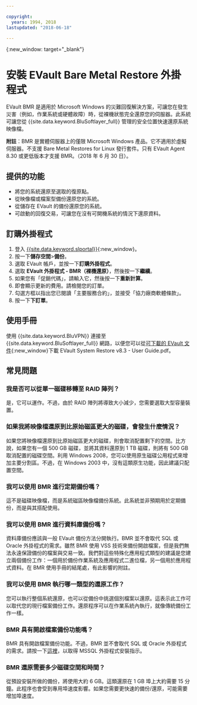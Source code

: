 ```yaml
---

copyright:
  years: 1994, 2018
lastupdated: "2018-06-18"

---
```

{:new_window: target="_blank"}

# 安裝 EVault Bare Metal Restore 外掛程式

EVault BMR 是適用於 Microsoft Windows 的災難回復解決方案，可讓您在發生災害（例如，作業系統或硬體故障）時，從裸機狀態完全還原您的伺服器。此系統可讓您從 {{site.data.keyword.BluSoftlayer_full}} 管理的安全位置快速還原系統映像檔。

**附註**：BMR 是實體伺服器上的僅限 Microsoft Windows 產品。它不適用於虛擬伺服器。不支援 Bare Metal Restores for Linux 發行套件。只有 EVault Agent 8.30 或更低版本才支援 BMR。（2018 年 6 月 30 日）。

## 提供的功能

- 將您的系統還原至選取的復原點。
- 從映像檔或檔案型備份還原您的系統。
- 從儲存在 EVault 的備份還原您的系統。
- 可啟動的回復交易，可讓您在沒有可開機系統的情況下還原資料。

## 訂購外掛程式

1. 登入 [{{site.data.keyword.slportal}}](https://control.softlayer.com/){:new_window}。
2. 按一下**儲存空間**>**備份**。
3. 選取 EVault 帳戶，並按一下**訂購外掛程式**。
4. 選取 **EVault 外掛程式 - BMR（裸機還原）**，然後按一下**繼續**。
5. 如果您有「促銷代碼」，請輸入它，然後按一下**重新計算**。
6. 即會顯示更新的費用。請檢閱您的訂單。
7. 勾選方框以指出您已閱讀「主要服務合約」，並接受「協力廠商軟體條款」。
8. 按一下**下訂單**。

## 使用手冊

使用 {{site.data.keyword.BluVPN}} 連接至 {{site.data.keyword.BluSoftlayer_full}} 網路，以便您可以從[可下載的 EVault 文件](http://downloads.service.softlayer.com/evault/Documentation/){:new_window}下載 EVault System Restore v8.3 - User Guide.pdf。

## 常見問題

### 我是否可以從單一磁碟移轉至 RAID 陣列？

是，它可以運作。不過，由於 RAID 陣列將導致大小減少，您需要選取大型容量裝置。

### 如果我將映像檔還原到比原始磁區更大的磁碟，會發生什麼情況？

如果您將映像檔還原到比原始磁區更大的磁碟，則會取消配置剩下的空間。比方說，如果您有一個 500 GB 磁碟，並將其資料還原到 1 TB 磁碟，則將有 500 GB 取消配置的磁碟空間。利用 Windows 2008，您可以使用原生磁碟公用程式來增加主要分割區。不過，在 Windows 2003 中，沒有這類原生功能，因此建議只配置空間。

### 我可以使用 BMR 進行定期備份嗎？

這不是磁碟映像檔，而是系統磁區映像檔備份系統。此系統並非預期用於定期備份，而是與其搭配使用。  

### 我可以使用 BMR 進行資料庫備份嗎？

資料庫備份應該與一般 EVault 備份方法分開執行。BMR 並不會取代 SQL 或 Oracle 外掛程式的需求。雖然 BMR 使用 VSS 技術來備份開啟檔案，但是我們無法永遠保證備份的檔案與交易一致。我們對這些特殊化應用程式類型的建議是您建立兩個備份工作：一個用於備份作業系統及應用程式二進位檔，另一個用於應用程式資料。在 BMR 使用手冊的結尾處，有此影響的附註。

### 我可以使用 BMR 執行哪一類型的還原工作？

您可以執行整個系統還原，也可以從備份中挑選個別檔案以還原。這表示此工作可以取代您的現行檔案備份工作。還原程序可以在作業系統內執行，就像傳統備份工作一樣。

### BMR 具有開啟檔案備份功能嗎？

BMR 具有開啟檔案備份功能。不過，BMR 並不會取代 SQL 或 Oracle 外掛程式的需求。請按一下[這裡](evault-mssql-plugin.html)，以取得 MSSQL 外掛程式安裝指示。

### BMR 還原需要多少磁碟空間和時間？

從預設安裝所做的備份，將使用大約 6 GB。這類還原在 1 GB 埠上大約需要 15 分鐘。此程序也會受到專用埠速度影響。如果您需要更快速的備份/還原，可能需要增加埠速度。
